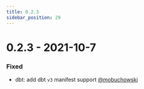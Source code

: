 ```yaml
---
title: 0.2.3
sidebar_position: 29
---
```


# 0.2.3 - 2021-10-7

### Fixed

* dbt: add dbt `v3` manifest support [@mobuchowski](https://github.com/mobuchowski)